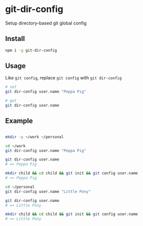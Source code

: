 # git-dir-config

Setup directory-based git global config

## Install

```bash
npm i -g git-dir-config
```

## Usage

Like `git config`, replace `git config` with `git dir-config`

```bash
# set
git dir-config user.name "Peppa Pig"

# get
git dir-config user.name
```

## Example

```bash

mkdir -p ~/work ~/personal

cd ~/work
git dir-config user.name "Peppa Pig"

git dir-config user.name
# => Peppa Pig

mkdir child && cd child && git init && git config user.name
# => Peppa Pig

cd ~/personal
git dir-config user.name "Little Pony"

git dir-config user.name
# => Little Pony

mkdir child && cd child && git init && git config user.name
# => Little Pony
```
